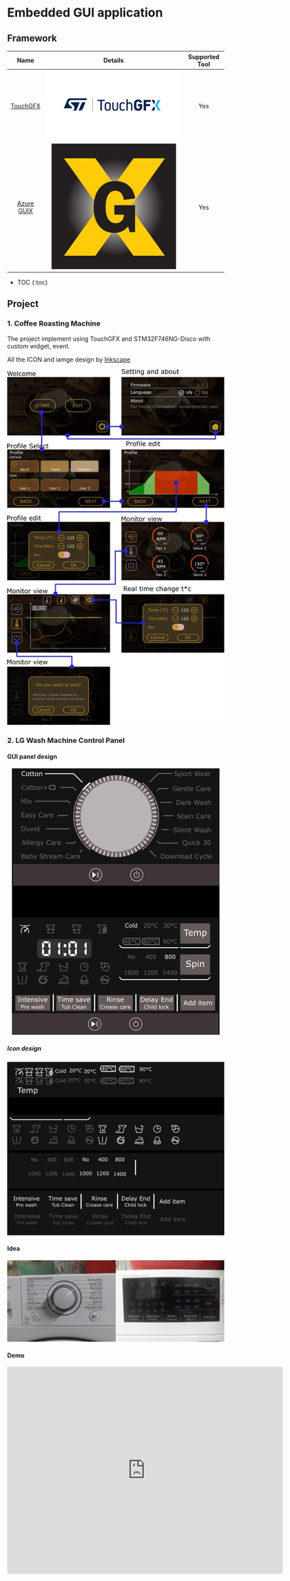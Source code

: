 # Embedded GUI application

## Framework 
| Name                                                                         |  Details                                               | Supported Tool |
|:----------------------------------------------------------------------------:|:------------------------------------------------------:|:--------------:|
| [TouchGFX](https://support.touchgfx.com/4.20/docs/introduction/welcome)      | ![](assets/img/touchgfx_logo.png)                      | Yes            |
| [Azure GUIX](https://docs.microsoft.com/en-us/azure/rtos/guix/overview-guix) | ![](assets/img/guix_logo.jpg)                          | Yes            |
* TOC
{:toc}

## Project

### 1. Coffee Roasting Machine

The project implement using TouchGFX and STM32F746NG-Disco with custom widget, event.

All the ICON and iamge design by [Inkscape](https://inkscape.org/)

<p align="center">
  <img src="assets/img/CoffeeRoastingMachine.jpg">
</p>

### 2. LG Wash Machine Control Panel

#### GUI panel design

<p align="center">
<img src="assets/img/washmachine_design.jpg"/>
</p>

##### Icon design

<p align="center">
<img src="assets/img/washmachine_icon_design.jpg"/>
</p>

#### Idea

<p align="center">
<img src="assets/img/washmachine_idea.jpg"/>
</p>

#### Demo

<p align="center">
<iframe width="640" height="480" src="https://www.youtube.com/embed/6C_YN7xRSYk" title="Embedded GUI design Wash Machine Touchscreen control panel" frameborder="0" allow="accelerometer; autoplay; clipboard-write; encrypted-media; gyroscope; picture-in-picture" allowfullscreen></iframe>
</p>
